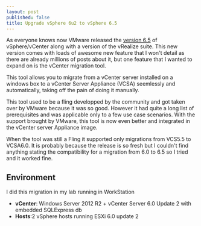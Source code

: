 ```yaml
---
layout: post
published: false
title: Upgrade vSphere 6u2 to vSphere 6.5
---
```

As everyone knows now VMware released the [version 6.5](https://blogs.vmware.com/vsphere/2016/10/introducing-vsphere-6-5.html) of vSphere/vCenter along with a version of the vRealize suite. This new version comes with loads of awesome new feature that I won't detail as there are already millions of posts about it, but one feature that I wanted to expand on is the vCenter migration tool.

This tool allows you to migrate from a vCenter server installed on a windows box to a vCenter Server Appliance (VCSA) seemlessly and automatically, taking off the pain of doing it manually.

This tool used to be a fling developped by the community and got taken over by VMware because it was so good. However it had quite a long list of prerequisites and was applicable only to a few use case scenarios. With the support brought by VMware, this tool is now even better and integrated in the vCenter server Appliance image.

When the tool was still a Fling it supported only migrations from VCS5.5 to VCSA6.0. It is probably because the release is so fresh but I couldn't find anything stating the compatibility for a migration from 6.0 to 6.5 so I tried and it worked fine.

## Environment

I did this migration in my lab running in WorkStation 

- **vCenter**: Windows Server 2012 R2 + vCenter Server 6.0 Update 2 with embedded SQLExpress db
- **Hosts**:2 vSphere hosts running ESXi 6.0 update 2